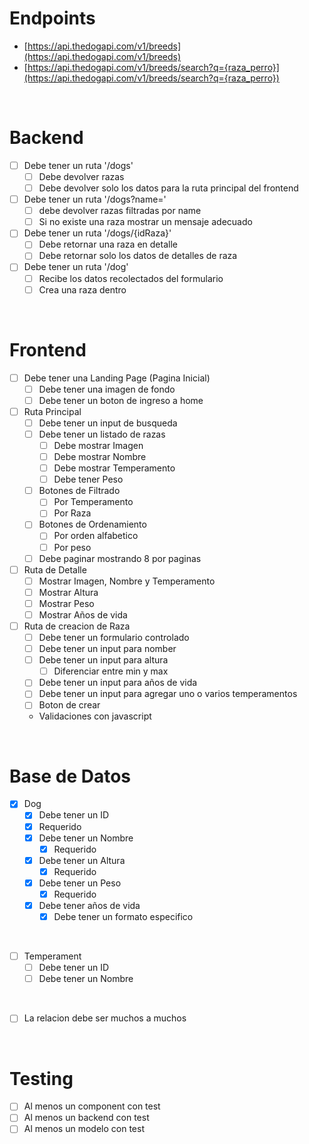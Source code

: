 # Endpoints
- [https://api.thedogapi.com/v1/breeds](https://api.thedogapi.com/v1/breeds)
- [https://api.thedogapi.com/v1/breeds/search?q={raza_perro}](https://api.thedogapi.com/v1/breeds/search?q={raza_perro})

<br>

# Backend
- [ ] Debe tener un ruta '/dogs'
    - [ ] Debe devolver razas
    - [ ] Debe devolver solo los datos para la ruta principal del frontend
- [ ] Debe tener un ruta '/dogs?name='
    - [ ] debe devolver razas filtradas por name
    - [ ] Si no existe una raza mostrar un mensaje adecuado
- [ ] Debe tener un ruta '/dogs/{idRaza}'
    - [ ] Debe retornar una raza en detalle
    - [ ] Debe retornar solo los datos de detalles de raza
- [ ] Debe tener un ruta '/dog'
    - [ ] Recibe los datos recolectados del formulario
    - [ ] Crea una raza dentro

<br>

# Frontend
- [ ] Debe tener una Landing Page (Pagina Inicial)
  - [ ] Debe tener una imagen de fondo
  - [ ] Debe tener un boton de ingreso a home

- [ ] Ruta Principal
  - [ ] Debe tener un input de busqueda
  - [ ] Debe tener un listado de razas
    - [ ] Debe mostrar Imagen
    - [ ] Debe mostrar Nombre
    - [ ] Debe mostrar Temperamento
    - [ ] Debe tener Peso
  - [ ] Botones de Filtrado
    - [ ] Por Temperamento
    - [ ] Por Raza
  - [ ] Botones de Ordenamiento
    - [ ] Por orden alfabetico
    - [ ] Por peso
  - [ ] Debe paginar mostrando 8 por paginas

- [ ] Ruta de Detalle
  - [ ] Mostrar Imagen, Nombre y Temperamento
  - [ ] Mostrar Altura
  - [ ] Mostrar Peso
  - [ ] Mostrar Años de vida

- [ ] Ruta de creacion de Raza
  - [ ] Debe tener un formulario controlado
  - [ ] Debe tener un input para nomber
  - [ ] Debe tener un input para altura
    - [ ] Diferenciar entre min y max
  - [ ] Debe tener un input para años de vida
  - [ ] Debe tener un input para agregar uno o varios temperamentos
  - [ ] Boton de crear
  - Validaciones con javascript

<br>

  # Base de Datos
  - [x] Dog
    - [x] Debe tener un ID
     - [x] Requerido
    - [x] Debe tener un Nombre
        - [x] Requerido
    - [x] Debe tener un Altura
        - [x] Requerido
    - [x] Debe tener un Peso
        - [x] Requerido
    - [x] Debe tener años de vida
        - [x] Debe tener un formato especifico

<br>

- [ ] Temperament
    - [ ] Debe tener un ID
    - [ ] Debe tener un Nombre

<br>

- [ ] La relacion debe ser muchos a muchos

<br>

# Testing
- [ ] Al menos un component con test
- [ ] Al menos un backend con test
- [ ] Al menos un modelo con test
